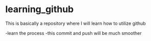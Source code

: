 learning_github
===============

This is basically a repository where I will learn how to utilize github

-learn the process
-this commit and push will be much smoother
